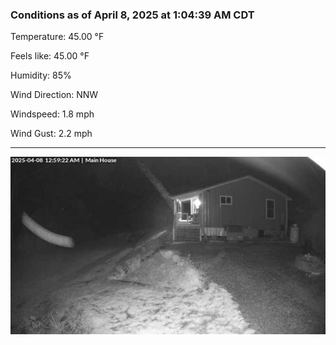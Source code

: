 ### Conditions as of April 8, 2025 at 1:04:39 AM CDT 

Temperature: 45.00 &deg;F

Feels like: 45.00 &deg;F

Humidity: 85%

Wind Direction: NNW

Windspeed: 1.8 mph

Wind Gust: 2.2 mph

---

<img src="./images/latest.jpeg"/>

